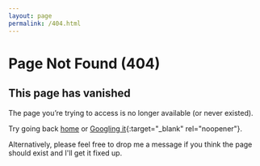 ```yaml
---
layout: page
permalink: /404.html
---
```


# Page Not Found (404)

## This page has vanished

The page you’re trying to access is no longer available (or never existed).

Try going back [home](/) or [Googling it](https://www.google.com/search?q=site%3Aalexlongshaw.com){:target="_blank" rel="noopener"}.

Alternatively, please feel free to drop me a message if you think the page should exist and I'll get it fixed up.